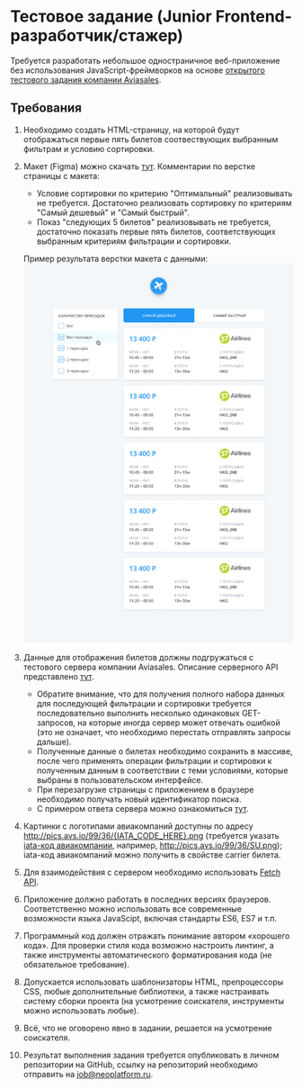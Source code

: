 # Тестовое задание (Junior Frontend-разработчик/стажер)

Требуется разработать небольшое одностраничное веб-приложение без использования JavaScript-фреймворков на основе [открытого тестового задания компании Aviasales](https://github.com/KosyanMedia/test-tasks/tree/master/aviasales_frontend).


## Требования

1. Необходимо создать HTML-страницу, на которой будут отображаться первые пять билетов соотвествующих выбранным фильтрам и условию сортировки.
2. Макет (Figma) можно скачать [тут](https://github.com/Flexberry/flexberry-foundation-internship-task/blob/main/Aviasales%20Test%20Task.fig?raw=true). Комментарии по верстке страницы с макета:
    
    * Условие сортировки по критерию "Оптимальный" реализовывать не требуется. Достаточно реализовать сортировку по критериям "Самый дешевый" и "Самый быстрый".
    * Показ "следующих 5 билетов" реализовывать не требуется, достаточно показать первые пять билетов, соответствующих выбранным критериям фильтрации и сортировки.

    Пример результата верстки макета с данными:
    ![](search_preview.png?raw=true)

3. Данные для отображения билетов должны подгружаться с тестового сервера компании Aviasales. Описание серверного API представлено [тут](https://github.com/Flexberry/flexberry-foundation-internship-task/blob/main/SERVER.md).

    * Обратите внимание, что для получения полного набора данных для последующей фильтрации и сортировки требуется последовательно выполнить несколько одинаковых GET-запросов, на которые иногда сервер может отвечать ошибкой (это не означает, что необходимо перестать отправлять запросы дальше).
    * Полученные данные о билетах необходимо сохранить в массиве, после чего применять операции фильтрации и сортировки к полученным данным в соответствии с теми условиями, которые выбраны в пользовательском интерфейсе.
    * При перезагрузке страницы с приложением в браузере необходимо получать новый идентификатор поиска.
    * С примером ответа сервера можно ознакомиться [тут](https://github.com/Flexberry/flexberry-foundation-internship-task/blob/main/response-example.json).
  
4. Картинки с логотипами авиакомпаний доступны по адресу http://pics.avs.io/99/36/{IATA_CODE_HERE}.png (требуется указать [iata-код авиакомпании](https://support.travelpayouts.com/hc/ru/articles/203956073-%D0%9B%D0%BE%D0%B3%D0%BE%D1%82%D0%B8%D0%BF%D1%8B-%D0%B0%D0%B2%D0%B8%D0%B0%D0%BA%D0%BE%D0%BC%D0%BF%D0%B0%D0%BD%D0%B8%D0%B9-%D0%B8-%D1%84%D0%BB%D0%B0%D0%B3%D0%B8-%D1%81%D1%82%D1%80%D0%B0%D0%BD), например, http://pics.avs.io/99/36/SU.png); iata-код авиакомпаний можно получить в свойстве carrier билета.
5. Для взаимодействия с сервером необходимо использовать [Fetch API](https://developer.mozilla.org/ru/docs/Web/API/Fetch_API/Using_Fetch).
6. Приложение должно работать в последних версиях браузеров. Соответственно можно использовать все современные возможности языка JavaScipt, включая стандарты ES6, ES7 и т.п.
7. Программный код должен отражать понимание автором «хорошего кода». Для проверки стиля кода возможно настроить линтинг, а также инструменты автоматического форматирования кода (не обязательное требование).
8. Допускается использовать шаблонизаторы HTML, препроцессоры CSS, любые дополнительные библиотеки, а также настраивать систему сборки проекта (на усмотрение соискателя, инструменты можно использовать любые).
9. Всё, что не оговорено явно в задании, решается на усмотрение соискателя.
10. Результат выполнения задания требуется опубликовать в личном репозитории на GitHub, ссылку на репозиторий необходимо отправить на <job@neoplatform.ru>.